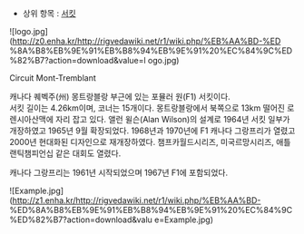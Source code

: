   * 상위 항목 : [서킷](%EC%84%9C%ED%82%B7.md)  

![logo.jpg](http://z0.enha.kr/http://rigvedawiki.net/r1/wiki.php/%EB%AA%BD-%ED
%8A%B8%EB%9E%91%EB%B8%94%EB%9E%91%20%EC%84%9C%ED%82%B7?action=download&value=l
ogo.jpg)

Circuit Mont-Tremblant

캐나다 퀘벡주(州) 몽트랑블랑 부근에 있는 포뮬러 원(F1) 서킷이다.  
서킷 길이는 4.26km이며, 코너는 15개이다. 몽트랑블랑에서 북쪽으로 13km 떨어진 로렌시아산맥에 자리 잡고 있다. 앨런 윌슨(Alan
Wilson)의 설계로 1964년 서킷 일부가 개장하였고 1965년 9월 확장되었다. 1968년과 1970년에 F1 캐나다 그랑프리가 열렸고
2000년 현대화된 디자인으로 재개장하였다. 챔프카월드시리즈, 미국르망시리즈, 애틀랜틱챔피언십 같은 대회도 열렸다.

캐나다 그랑프리는 1961년 시작되었으며 1967년 F1에 포함되었다.

![Example.jpg](http://z1.enha.kr/http://rigvedawiki.net/r1/wiki.php/%EB%AA%BD-
%ED%8A%B8%EB%9E%91%EB%B8%94%EB%9E%91%20%EC%84%9C%ED%82%B7?action=download&valu
e=Example.jpg)

